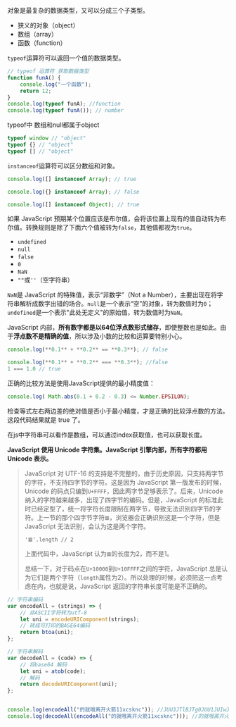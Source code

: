 对象是最复杂的数据类型，又可以分成三个子类型。

- 狭义的对象（object）
- 数组（array）
- 函数（function）

`typeof`运算符可以返回一个值的数据类型。

```js
// typeof 运算符 获取数据类型
function funA() {
    console.log("一个函数");
    return 12;
}
console.log(typeof funA); //function
console.log(typeof funA()); // number
```

typeof中 数组和null都属于object

```js
typeof window // "object"
typeof {} // "object"
typeof [] // "object"
```

`instanceof`运算符可以区分数组和对象。

```js
console.log([] instanceof Array); // true

console.log({} instanceof Array); // false

console.log([] instanceof Object); // true
```

如果 JavaScript 预期某个位置应该是布尔值，会将该位置上现有的值自动转为布尔值。转换规则是除了下面六个值被转为`false`，其他值都视为`true`。

- `undefined`
- `null`
- `false`
- `0`
- `NaN`
- `""`或`''`（空字符串）

`NaN`是 JavaScript 的特殊值，表示“非数字”（Not a Number），主要出现在将字符串解析成数字出错的场合。`null`是一个表示“空”的对象，转为数值时为`0`；`undefined`是一个表示"此处无定义"的原始值，转为数值时为`NaN`。

JavaScript 内部，**所有数字都是以64位浮点数形式储存**，即使整数也是如此。由于**浮点数不是精确的值**，所以涉及小数的比较和运算要特别小心。

```js
console.log(**0.1** + **0.2** == **0.3**); // false

console.log(**0.1** + **0.2** === **0.3**); //false
1 === 1.0 // true

```

正确的比较方法是使用JavaScript提供的最小精度值：

```javascript
console.log( Math.abs(0.1 + 0.2 - 0.3) <= Number.EPSILON);
```

检查等式左右两边差的绝对值是否小于最小精度，才是正确的比较浮点数的方法。这段代码结果就是 true 了。

在js中字符串可以看作是数组，可以通过index获取值，也可以获取长度。

**JavaScript 使用 Unicode 字符集。JavaScript 引擎内部，所有字符都用 Unicode 表示。**

> JavaScript 对 UTF-16 的支持是不完整的，由于历史原因，只支持两字节的字符，不支持四字节的字符。这是因为 JavaScript 第一版发布的时候，Unicode 的码点只编到`U+FFFF`，因此两字节足够表示了。后来，Unicode 纳入的字符越来越多，出现了四字节的编码。但是，JavaScript 的标准此时已经定型了，统一将字符长度限制在两字节，导致无法识别四字节的字符。上一节的那个四字节字符`𝌆`，浏览器会正确识别这是一个字符，但是 JavaScript 无法识别，会认为这是两个字符。
>
> ```
> '𝌆'.length // 2
> ```
>
> 上面代码中，JavaScript 认为`𝌆`的长度为2，而不是1。
>
> 总结一下，对于码点在`U+10000`到`U+10FFFF`之间的字符，JavaScript 总是认为它们是两个字符（`length`属性为2）。所以处理的时候，必须把这一点考虑在内，也就是说，JavaScript 返回的字符串长度可能是不正确的。

```js
// 字符串编码
var encodeAll = (strings) => {
    // 非ASCII字符转为utf-8
    let uni = encodeURIComponent(strings);
    // 转成可打印的BASE64编码
    return btoa(uni);
};

// 字符串解码
var decodeAll = (code) => {
    // 将base64 解码
    let uni = atob(code);
    // 解码
    return decodeURIComponent(uni);
};


console.log(encodeAll("的就哦离开火箭11xcsknc")); //JUU3JTlBJTg0JUU1JUIwJUIxJUU1JTkzJUE2JUU3JUE2JUJCJUU1JUJDJTgwJUU3JTgxJUFCJUU3JUFFJUFEMTF4Y3NrbmM=
console.log(decodeAll(encodeAll("的就哦离开火箭11xcsknc"))); //的就哦离开火箭11xcsknc

```

